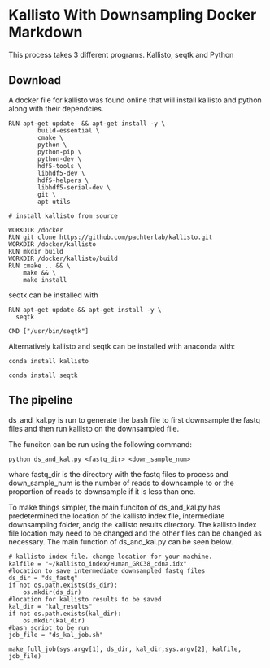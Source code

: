 
# Kallisto With Downsampling Docker Markdown

This process takes 3 different programs. Kallisto, seqtk and Python


## Download

A docker file for kallisto was found online that will install kallisto and 
python along with their dependcies.

```
RUN apt-get update  && apt-get install -y \
		build-essential \
		cmake \
		python \
		python-pip \
		python-dev \
		hdf5-tools \
		libhdf5-dev \
		hdf5-helpers \
		libhdf5-serial-dev \
		git \
		apt-utils

# install kallisto from source

WORKDIR /docker
RUN git clone https://github.com/pachterlab/kallisto.git 
WORKDIR /docker/kallisto
RUN mkdir build
WORKDIR /docker/kallisto/build 
RUN cmake .. && \
	make && \
	make install
```
	
	
	
seqtk can be installed with	


```
RUN apt-get update && apt-get install -y \
  seqtk

CMD ["/usr/bin/seqtk"]
```
	
Alternatively kallisto and seqtk can be installed with anaconda with:

`conda install kallisto`

`conda install seqtk`

## The pipeline

ds_and_kal.py is run to generate the bash file to first downsample the fastq
files and then run kallisto on the downsampled file.

The funciton can be run using the following command:

`python ds_and_kal.py <fastq_dir> <down_sample_num>`

whare fastq_dir is the directory with the fastq files to process and
down_sample_num is the number of reads to downsample to or the proportion of
reads to downsample if it is less than one.

To make things simpler, the main funciton of ds_and_kal.py has predetermined the
location of the kallisto index file, intermediate downsampling folder, andg
the kallisto results directory. The kallisto index file location may need to be
changed and the other files can be changed as necessary. The main function of 
ds_and_kal.py can be seen below.

```
# kallisto index file. change location for your machine.
kalfile = "~/kallisto_index/Human_GRC38_cdna.idx"
#location to save intermediate downsampled fastq files
ds_dir = "ds_fastq"
if not os.path.exists(ds_dir):
    os.mkdir(ds_dir)
#location for kallisto results to be saved
kal_dir = "kal_results"
if not os.path.exists(kal_dir):
    os.mkdir(kal_dir)
#bash script to be run
job_file = "ds_kal_job.sh"

make_full_job(sys.argv[1], ds_dir, kal_dir,sys.argv[2], kalfile, job_file)
```


